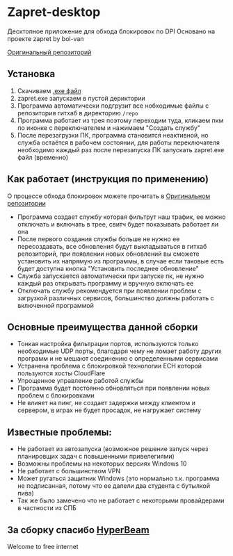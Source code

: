 ﻿# Zapret-desktop


Десктопное приложение для обхода блокировок по DPI 
Основано на проекте zapret by bol-van

[Оригинальный репозиторий](https://github.com/bol-van/zapret)

## Установка

1. Скачиваем [.exe файл](https://github.com/icastingspells/zapret-desktop/releases/download/executable/zapret.exe)
2. zapret.exe запускаем в пустой дериктории
3. Программа автоматически подгрузит все нобходимые файлы с репозитория гитхаб в директорию ```/repo```
4. Программа работает из трея поэтому переходим туда, кликаем пкм по иконке с переключателем и нажимаем "Создать службу"
5. После перезагрузки ПК, программа становится неактивной, но служба остаётся в рабочем состоянии, для работы переключателя необходимо каждый раз после перезапуска ПК запускать zapret.exe файл (временно)


## Как работает (инструкция по применению)

О процессе обхода блокировок можете прочитать в [Оригинальном репозитории](https://github.com/bol-van/zapret)

- Программа создает службу которая фильтрут наш трафик, ее можно отключать и включать в трее, свитч будет показывать работает ли она
- После первого создания службы больше не нужно ее пересоздавать, все обновления будут выкладываться в гитхаб репозиторий, при появлении новых обновлений вы сможете установить их напрямую из программы, в случае если таковые есть будет доступна кнопка "Установить последнее обновление" 
- Служба запускается автоматически при запуске пк, не нужно каждый раз открывать программу и вручную включать ее
- Отключать службу рекомендуется при появлении проблем с загрузкой различных сервисов, большинство должны работать с включенной программой


## Основные преимущества данной сборки
- Тонкая настройка фильтрации портов, используются только необходимые UDP порты, благодаря чему не ломает работу других программ и не мешают соединению с определенными сервисами
- Устранена проблема с блокировкой технологии ECH которой пользуются хосты CloudFlare
- Упрощенное управление работой службы
- Программа будет постоянно обновляться при появлении новых проблем с блокировками
- Не влияет на пинг, не создает задержки между клиентом и сервером, в играх не будет просадок, не нагружает систему

## Известные проблемы:
- Не работает из автозапуска (возможное решение запуск через планировщих задач с повышенными привелегиями)
- Возможны проблемы на некоторых версиях Windows 10
- Не работает с большинством VPN
- Может ругаться защитник Windows (это нормально т.к. программа не подписанная, потому что ее далели два студента с бутылкой пива)
- Так же было замечено что не работает с некоторыми провайдерами в частности из СПБ

## За сборку спасибо [HyperBeam](https://t.me/hyperbeamm)

Welcome to free internet
